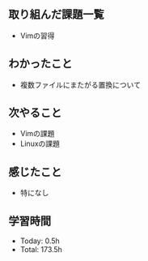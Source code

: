 ## 取り組んだ課題一覧
- Vimの習得
## わかったこと
- 複数ファイルにまたがる置換について
## 次やること
- Vimの課題
- Linuxの課題
## 感じたこと
- 特になし
## 学習時間
- Today: 0.5h
- Total: 173.5h

<!--```toggl
LIST
FROM 2024-04-15 TO 2024-04-15
INCLUDE PROJECTS "HappinessChain", "Self-Study"
```-->
<!--```toggl
SUMMARY
FROM 2024-01-01 TO 2024-04-15
INCLUDE PROJECTS "HappinessChain", "Self-Study"
```-->
